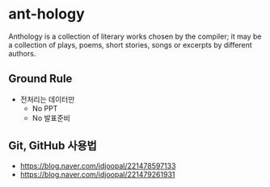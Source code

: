 # ant-hology
Anthology is a collection of literary works chosen by the compiler; it may be a collection of plays, poems, short stories, songs or excerpts by different authors.

## Ground Rule
- 전처리는 데이터만
  - No PPT
  - No 발표준비

## Git, GitHub 사용법
 - https://blog.naver.com/idjoopal/221478597133
 - https://blog.naver.com/idjoopal/221479261931
